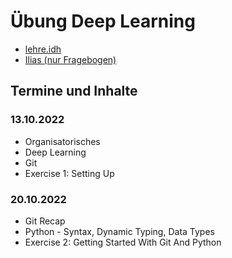 # Übung Deep Learning

- [lehre.idh](https://lehre.idh.uni-koeln.de/lehrveranstaltungen/wintersemester-2022-2023/deep-learning/)
- [Ilias (nur Fragebogen)](https://www.ilias.uni-koeln.de/ilias/goto_uk_crs_4799275.html)

## Termine und Inhalte

### 13.10.2022

- Organisatorisches
- Deep Learning
- Git
- Exercise 1: Setting Up

### 20.10.2022

- Git Recap
- Python - Syntax, Dynamic Typing, Data Types
- Exercise 2: Getting Started With Git And Python



